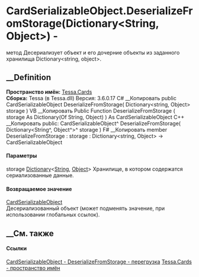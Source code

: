 # CardSerializableObject.DeserializeFromStorage(Dictionary<String, Object>) -
метод
Десериализует объект и его дочерние объекты из заданного хранилища
Dictionary<string, object>.
## __Definition
 **Пространство имён:** [Tessa.Cards](N_Tessa_Cards.htm)  
 **Сборка:** Tessa (в Tessa.dll) Версия: 3.6.0.17
C# __Копировать
     public CardSerializableObject DeserializeFromStorage(
    	Dictionary<string, Object> storage
    )
VB __Копировать
     Public Function DeserializeFromStorage ( 
    	storage As Dictionary(Of String, Object)
    ) As CardSerializableObject
C++ __Копировать
     public:
    CardSerializableObject^ DeserializeFromStorage(
    	Dictionary<String^, Object^>^ storage
    )
F# __Копировать
     member DeserializeFromStorage : 
            storage : Dictionary<string, Object> -> CardSerializableObject 
#### Параметры
storage
[Dictionary](https://learn.microsoft.com/dotnet/api/system.collections.generic.dictionary-2)<[String](https://learn.microsoft.com/dotnet/api/system.string),
[Object](https://learn.microsoft.com/dotnet/api/system.object)>
    Хранилище, в котором содержатся сериализованные данные.
#### Возвращаемое значение
[CardSerializableObject](T_Tessa_Cards_CardSerializableObject.htm)  
Десериализованный объект (может подменять значение, при использовании
глобальных ссылок).
##  __См. также
#### Ссылки
[CardSerializableObject - ](T_Tessa_Cards_CardSerializableObject.htm)
[DeserializeFromStorage -
перегрузка](Overload_Tessa_Cards_CardSerializableObject_DeserializeFromStorage.htm)
[Tessa.Cards - пространство имён](N_Tessa_Cards.htm)
